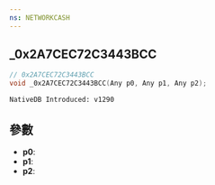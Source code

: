 ```yaml
---
ns: NETWORKCASH
---
```

## _0x2A7CEC72C3443BCC

```c
// 0x2A7CEC72C3443BCC
void _0x2A7CEC72C3443BCC(Any p0, Any p1, Any p2);
```

```
NativeDB Introduced: v1290
```

## 參數
* **p0**:
* **p1**:
* **p2**:
